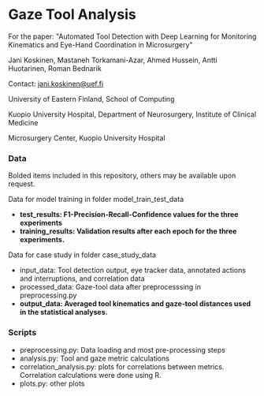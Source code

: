# Gaze Tool Analysis
For the paper: "Automated Tool Detection with Deep Learning for Monitoring Kinematics and Eye-Hand Coordination in Microsurgery"

Jani Koskinen, Mastaneh Torkamani-Azar, Ahmed Hussein, Antti Huotarinen, Roman Bednarik

Contact: jani.koskinen@uef.fi

University of Eastern Finland, School of Computing

Kuopio University Hospital, Department of Neurosurgery, Institute of Clinical Medicine

Microsurgery Center, Kuopio University Hospital

### Data
Bolded items included in this repository, others may be available upon request.

Data for model training in folder model_train_test_data
  * **test_results: F1-Precision-Recall-Confidence values for the three experiments**
  * **training_results: Validation results after each epoch for the three experiments.**

Data for case study in folder case_study_data
  * input_data: Tool detection output, eye tracker data, annotated actions and interruptions, and correlation data
  * processed_data: Gaze-tool data after preprocesssing in preprocessing.py
  * **output_data: Averaged tool kinematics and gaze-tool distances used in the statistical analyses.**

### Scripts
  * preprocessing.py: Data loading and most pre-processing steps
  * analysis.py: Tool and gaze metric calculations
  * correlation_analysis.py: plots for correlations between metrics. Correlation calculations were done using R.
  * plots.py: other plots
